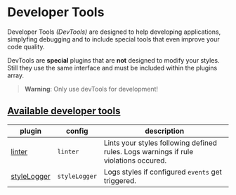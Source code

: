 # Developer Tools

Developer Tools *(DevTools)* are designed to help developing applications, simplyfing debugging and to include special tools that even improve your code quality.

DevTools are **special** plugins that are **not** designed to modify your styles. Still they use the same interface and must be included within the plugins array.

> **Warning**: Only use devTools for development!

## [Available developer tools](devTools/)
| plugin | config | description |
| ------ | ------ | ------ |
| [linter](plugins/Linter.md)| `linter` | Lints your styles following defined rules. Logs warnings if rule violations occured. |
| [styleLogger](plugins/StyleLogger.md) | `styleLogger` | Logs styles if configured `events` get triggered. |
